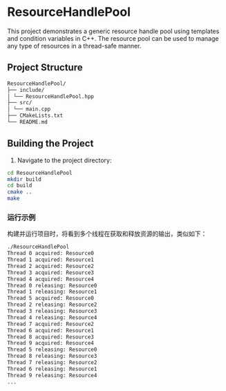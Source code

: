 # ResourceHandlePool

This project demonstrates a generic resource handle pool using templates and condition variables in C++. The resource pool can be used to manage any type of resources in a thread-safe manner.

## Project Structure

```sh
ResourceHandlePool/
├── include/
│ └── ResourceHandlePool.hpp
├── src/
│ └── main.cpp
├── CMakeLists.txt
└── README.md
```

## Building the Project

1. Navigate to the project directory:

```sh
cd ResourceHandlePool
mkdir build
cd build
cmake ..
make
```

### 运行示例

构建并运行项目时，将看到多个线程在获取和释放资源的输出，类似如下：

```sh
./ResourceHandlePool
Thread 0 acquired: Resource0
Thread 1 acquired: Resource1
Thread 2 acquired: Resource2
Thread 3 acquired: Resource3
Thread 4 acquired: Resource4
Thread 0 releasing: Resource0
Thread 1 releasing: Resource1
Thread 5 acquired: Resource0
Thread 2 releasing: Resource2
Thread 3 releasing: Resource3
Thread 4 releasing: Resource4
Thread 7 acquired: Resource2
Thread 6 acquired: Resource1
Thread 8 acquired: Resource3
Thread 9 acquired: Resource4
Thread 5 releasing: Resource0
Thread 8 releasing: Resource3
Thread 7 releasing: Resource2
Thread 6 releasing: Resource1
Thread 9 releasing: Resource4
...
```
